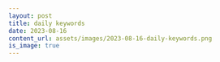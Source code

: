 ```yaml
---
layout: post
title: daily keywords
date: 2023-08-16
content_url: assets/images/2023-08-16-daily-keywords.png
is_image: true
---
```


